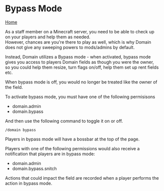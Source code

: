 # Bypass Mode

[Home](https://torpkev.github.io/domain_docs)

As a staff member on a Minecraft server, you need to be able to check up on your players and help them as needed.  
However, chances are you're there to play as well, which is why Domain does not give any sweeping powers to mods/admins by default.

Instead, Domain utilizes a Bypass mode - when activated, bypass mode gives you access to players Domain fields as though you were the owner, so you could help them resize, turn flags on/off, help them set up rent fields etc.

When bypass mode is off, you would no longer be treated like the owner of the field.

To activate bypass mode, you must have one of the following permisisons

- domain.admin
- domain.bypass

And then use the following command to toggle it on or off.

    /domain bypass
    
Players in bypass mode will have a bossbar at the top of the page.

Players with one of the following permissions would also receive a notification that players are in bypass mode:

- domain.admin
- domain.bypass.snitch

Actions that could impact the field are recorded when a player performs the action in bypass mode.

